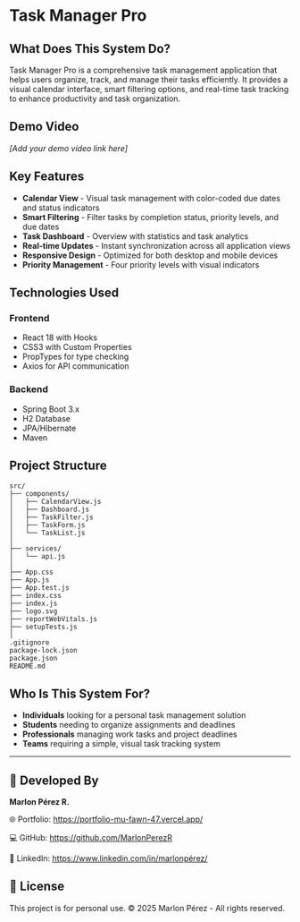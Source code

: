 # Task Manager Pro

## What Does This System Do?
Task Manager Pro is a comprehensive task management application that helps users organize, track, and manage their tasks efficiently. It provides a visual calendar interface, smart filtering options, and real-time task tracking to enhance productivity and task organization.

## Demo Video
*[Add your demo video link here]*

## Key Features
- **Calendar View** - Visual task management with color-coded due dates and status indicators
- **Smart Filtering** - Filter tasks by completion status, priority levels, and due dates
- **Task Dashboard** - Overview with statistics and task analytics
- **Real-time Updates** - Instant synchronization across all application views
- **Responsive Design** - Optimized for both desktop and mobile devices
- **Priority Management** - Four priority levels with visual indicators

## Technologies Used

### Frontend
- React 18 with Hooks
- CSS3 with Custom Properties
- PropTypes for type checking
- Axios for API communication

### Backend
- Spring Boot 3.x
- H2 Database
- JPA/Hibernate
- Maven

## Project Structure

```
src/
├── components/
│   ├── CalendarView.js
│   ├── Dashboard.js
│   ├── TaskFilter.js
│   ├── TaskForm.js
│   └── TaskList.js
│
├── services/
│   └── api.js
│
├── App.css
├── App.js
├── App.test.js
├── index.css
├── index.js
├── logo.svg
├── reportWebVitals.js
├── setupTests.js
│
.gitignore
package-lock.json
package.json
README.md
```


## Who Is This System For?
- **Individuals** looking for a personal task management solution
- **Students** needing to organize assignments and deadlines
- **Professionals** managing work tasks and project deadlines
- **Teams** requiring a simple, visual task tracking system

---

## 👥 Developed By
**Marlon Pérez R.**

🌐 Portfolio: https://portfolio-mu-fawn-47.vercel.app/

💻 GitHub: https://github.com/MarlonPerezR

💼 LinkedIn: https://www.linkedin.com/in/marlonpérez/

## 📄 License
This project is for personal use. © 2025 Marlon Pérez - All rights reserved.